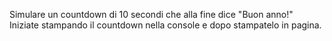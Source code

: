 Simulare un countdown di 10 secondi che alla fine dice "Buon anno!"
Iniziate stampando il countdown nella console e dopo stampatelo in pagina.